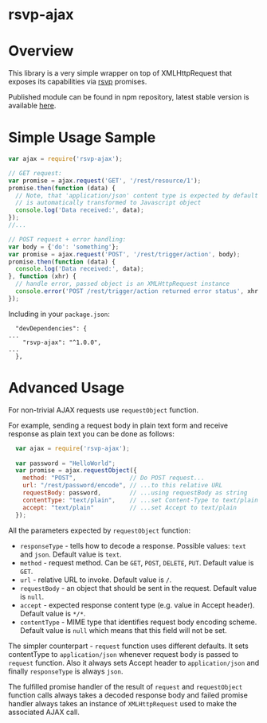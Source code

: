 rsvp-ajax
=========

# Overview

This library is a very simple wrapper on top of XMLHttpRequest that exposes its capabilities via [rsvp](https://github.com/tildeio/rsvp.js) promises.

Published module can be found in npm repository, latest stable version is available [here](https://www.npmjs.com/package/rsvp-ajax).

# Simple Usage Sample

```js
var ajax = require('rsvp-ajax');

// GET request:
var promise = ajax.request('GET', '/rest/resource/1');
promise.then(function (data) {
  // Note, that 'application/json' content type is expected by default and response
  // is automatically transformed to Javascript object
  console.log('Data received:', data);
});
//...

// POST request + error handling:
var body = {'do': 'something'};
var promise = ajax.request('POST', '/rest/trigger/action', body);
promise.then(function (data) {
  console.log('Data received:', data);
}, function (xhr) {
  // handle error, passed object is an XMLHttpRequest instance
  console.error('POST /rest/trigger/action returned error status', xhr.status);
});
```

Including in your ``package.json``:

```
  "devDependencies": {
...
    "rsvp-ajax": "^1.0.0",
...
  },
```

# Advanced Usage

For non-trivial AJAX requests use ``requestObject`` function.

For example, sending a request body in plain text form and receive response as plain text you can be done as follows:

```js
  var ajax = require('rsvp-ajax');
  
  var password = "HelloWorld";
  var promise = ajax.requestObject({
    method: "POST",               // Do POST request...
    url: "/rest/password/encode", // ...to this relative URL
    requestBody: password,        // ...using requestBody as string
    contentType: "text/plain",    // ...set Content-Type to text/plain
    accept: "text/plain"          // ...set Accept to text/plain
  });
```

All the parameters expected by ``requestObject`` function:

* ``responseType`` - tells how to decode a response. Possible values: ``text`` and ``json``. Default value is ``text``.
* ``method`` - request method. Can be ``GET``, ``POST``, ``DELETE``, ``PUT``. Default value is ``GET``.
* ``url`` - relative URL to invoke. Default value is ``/``.
* ``requestBody`` - an object that should be sent in the request. Default value is ``null``.
* ``accept`` - expected response content type (e.g. value in Accept header). Default value is ``*/*``.
* ``contentType`` - MIME type that identifies request body encoding scheme. Default value is ``null`` which means that this field will not be set.

The simpler counterpart - ``request`` function uses different defaults. It sets contentType to ``application/json`` whenever request body is passed to ``request`` function. Also it always sets Accept header to ``application/json`` and finally ``responseType`` is always ``json``.

The fulfilled promise handler of the result of ``request`` and ``requestObject`` function calls always takes a decoded response body and failed promise handler always takes an instance of ``XMLHttpRequest`` used to make the associated AJAX call.

